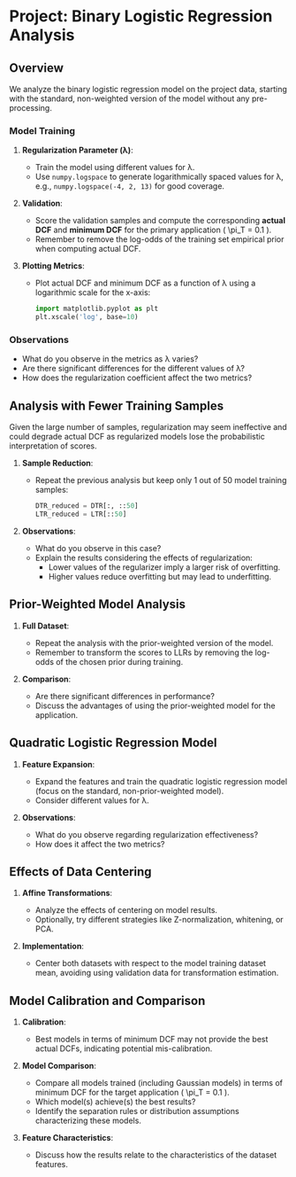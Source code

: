 # Project: Binary Logistic Regression Analysis

## Overview

We analyze the binary logistic regression model on the project data, starting with the standard, non-weighted version of the model without any pre-processing.

### Model Training

1. **Regularization Parameter (λ)**:
   - Train the model using different values for λ.
   - Use `numpy.logspace` to generate logarithmically spaced values for λ, e.g., `numpy.logspace(-4, 2, 13)` for good coverage.

2. **Validation**:
   - Score the validation samples and compute the corresponding **actual DCF** and **minimum DCF** for the primary application \( \pi_T = 0.1 \).
   - Remember to remove the log-odds of the training set empirical prior when computing actual DCF.

3. **Plotting Metrics**:
   - Plot actual DCF and minimum DCF as a function of λ using a logarithmic scale for the x-axis:
     ```python
     import matplotlib.pyplot as plt
     plt.xscale('log', base=10)
     ```

### Observations

- What do you observe in the metrics as λ varies?
- Are there significant differences for the different values of λ?
- How does the regularization coefficient affect the two metrics?

## Analysis with Fewer Training Samples

Given the large number of samples, regularization may seem ineffective and could degrade actual DCF as regularized models lose the probabilistic interpretation of scores.

1. **Sample Reduction**:
   - Repeat the previous analysis but keep only 1 out of 50 model training samples:
     ```python
     DTR_reduced = DTR[:, ::50]
     LTR_reduced = LTR[::50]
     ```

2. **Observations**:
   - What do you observe in this case?
   - Explain the results considering the effects of regularization: 
     - Lower values of the regularizer imply a larger risk of overfitting.
     - Higher values reduce overfitting but may lead to underfitting.

## Prior-Weighted Model Analysis

1. **Full Dataset**:
   - Repeat the analysis with the prior-weighted version of the model.
   - Remember to transform the scores to LLRs by removing the log-odds of the chosen prior during training.

2. **Comparison**:
   - Are there significant differences in performance?
   - Discuss the advantages of using the prior-weighted model for the application.

## Quadratic Logistic Regression Model

1. **Feature Expansion**:
   - Expand the features and train the quadratic logistic regression model (focus on the standard, non-prior-weighted model).
   - Consider different values for λ.

2. **Observations**:
   - What do you observe regarding regularization effectiveness?
   - How does it affect the two metrics?

## Effects of Data Centering

1. **Affine Transformations**:
   - Analyze the effects of centering on model results.
   - Optionally, try different strategies like Z-normalization, whitening, or PCA.

2. **Implementation**:
   - Center both datasets with respect to the model training dataset mean, avoiding using validation data for transformation estimation.

## Model Calibration and Comparison

1. **Calibration**:
   - Best models in terms of minimum DCF may not provide the best actual DCFs, indicating potential mis-calibration.

2. **Model Comparison**:
   - Compare all models trained (including Gaussian models) in terms of minimum DCF for the target application \( \pi_T = 0.1 \).
   - Which model(s) achieve(s) the best results?
   - Identify the separation rules or distribution assumptions characterizing these models.

3. **Feature Characteristics**:
   - Discuss how the results relate to the characteristics of the dataset features.